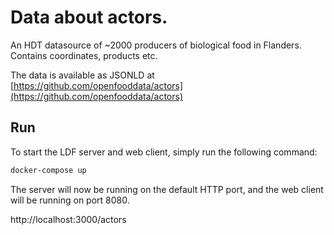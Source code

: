 # Data about actors.

An HDT datasource of ~2000 producers of biological food in Flanders. Contains coordinates, products etc.

The data is available as JSONLD at [https://github.com/openfooddata/actors](https://github.com/openfooddata/actors)

## Run
To start the LDF server and web client, simply run the following command:

```bash
docker-compose up
```

The server will now be running on the default HTTP port, and the web client will be running on port 8080.

http://localhost:3000/actors
